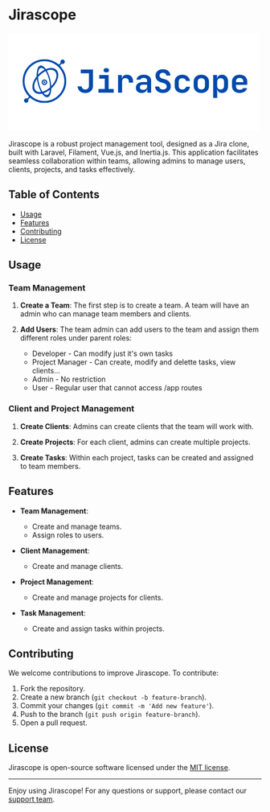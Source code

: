 # Jirascope

![Alt text](public/images/logo.png)

Jirascope is a robust project management tool, designed as a Jira clone, built with Laravel, Filament, Vue.js, and Inertia.js. This application facilitates seamless collaboration within teams, allowing admins to manage users, clients, projects, and tasks effectively.

## Table of Contents

- [Usage](#usage)
- [Features](#features)
- [Contributing](#contributing)
- [License](#license)

## Usage

### Team Management

1. **Create a Team**:
    The first step is to create a team. A team will have an admin who can manage team members and clients.

2. **Add Users**:
    The team admin can add users to the team and assign them different roles under parent roles:
    - Developer - Can modify just it's own tasks
    - Project Manager - Can create, modify and delette tasks, view clients...
    - Admin - No restriction
    - User - Regular user that cannot access /app routes

### Client and Project Management

1. **Create Clients**:
    Admins can create clients that the team will work with.

2. **Create Projects**:
    For each client, admins can create multiple projects.

3. **Create Tasks**:
    Within each project, tasks can be created and assigned to team members.

## Features

- **Team Management**:
    - Create and manage teams.
    - Assign roles to users.

- **Client Management**:
    - Create and manage clients.

- **Project Management**:
    - Create and manage projects for clients.

- **Task Management**:
    - Create and assign tasks within projects.

## Contributing

We welcome contributions to improve Jirascope. To contribute:

1. Fork the repository.
2. Create a new branch (`git checkout -b feature-branch`).
3. Commit your changes (`git commit -m 'Add new feature'`).
4. Push to the branch (`git push origin feature-branch`).
5. Open a pull request.

## License

Jirascope is open-source software licensed under the [MIT license](LICENSE).

---

Enjoy using Jirascope! For any questions or support, please contact our [support team](mailto:support@jirascope.com).
